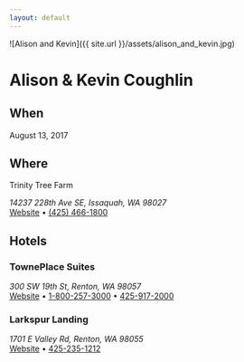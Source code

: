 ```yaml
---
layout: default
---
```


![Alison and Kevin]({{ site.url }}/assets/alison_and_kevin.jpg)
# Alison & Kevin Coughlin

## When
<time datetime="2017-08-13T19:00">August 13, 2017</time>

## Where
Trinity Tree Farm
<address>14237 228th Ave SE, Issaquah, WA 98027</address>
<a href="http://www.trinitytreefarm.com/" target="_blank" rel="noopener" title="Venue website">Website</a>
•
<a href="tel:425-466-1800">(425) 466-1800</a>

## Hotels
### TownePlace Suites
<address>300 SW 19th St, Renton, WA 98057</address>
<a href="http://www.marriott.com/hotels/travel/seatr-towneplace-suites-seattle-south-renton/" target="_blank" rel="noopener" title="Website">Website</a>
•
<a href="tel:1-800-257-3000" title="Primary phone number">1-800-257-3000</a>
•
<a href="tel:425-917-2000" title="Alternate phone number">425-917-2000</a>

### Larkspur Landing
<address> 1701 E Valley Rd, Renton, WA 98055</address>
<a href="http://www.larkspurhotels.com/bellevue/" target="_blank" rel="noopener" title="Website">Website</a>
•
<a href="tel:425-235-1212" title="Primary phone number">425-235-1212</a>